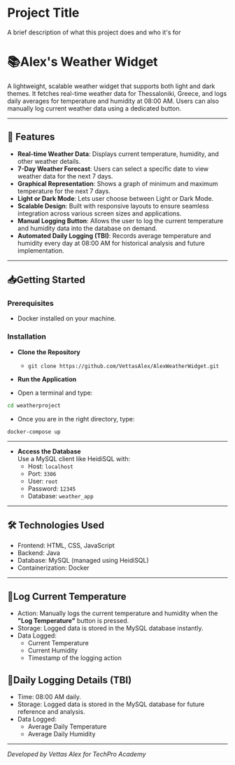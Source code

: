 
# Project Title

A brief description of what this project does and who it's for

# 📚Alex's Weather Widget

A lightweight, scalable weather widget that supports both light and dark themes. It fetches real-time weather data for Thessaloniki, Greece, and logs daily averages for temperature and humidity at 08:00 AM. Users can also manually log current weather data using a dedicated button.


---

## 🚀 Features

- **Real-time Weather Data**: Displays current temperature, humidity, and other weather details.
- **7-Day Weather Forecast**: Users can select a specific date to view weather data for the next 7 days.
- **Graphical Representation**: Shows a graph of minimum and maximum temperature for the next 7 days.
- **Light or Dark Mode**: Lets user choose between Light or Dark Mode.
- **Scalable Design**: Built with responsive layouts to ensure seamless integration across various screen sizes and applications.
- **Manual Logging Button**: Allows the user to log the current temperature and humidity data into the database on demand.
- **Automated Daily Logging (TBI)**: Records average temperature and humidity every day at 08:00 AM for historical analysis and future implementation.

---

## 📥Getting Started

### Prerequisites

- Docker installed on your machine.

### Installation

- **Clone the Repository**  
  - `git clone https://github.com/VettasAlex/AlexWeatherWidget.git`  
  

- **Run the Application**  
  
 - Open a terminal and type:

```bash
cd weatherproject
```
- Once you are in the right directory, type:
```
docker-compose up 
```
-----------------
- **Access the Database**  
  Use a MySQL client like HeidiSQL with:  
  - Host: `localhost`  
  - Port: `3306`  
  - User: `root`  
  - Password: `12345`  
  - Database: `weather_app`

---

## 🛠️ Technologies Used

- Frontend: HTML, CSS, JavaScript
- Backend: Java
- Database: MySQL (managed using HeidiSQL)
- Containerization: Docker

---

## 📝Log Current Temperature

- Action: Manually logs the current temperature and humidity when the **"Log Temperature"** button is pressed.
- Storage: Logged data is stored in the MySQL database instantly.
- Data Logged:
  - Current Temperature  
  - Current Humidity  
  - Timestamp of the logging action


## 📝Daily Logging Details (TBI)

- Time: 08:00 AM daily.
- Storage: Logged data is stored in the MySQL database for future reference and analysis.
- Data Logged:
  - Average Daily Temperature
  - Average Daily Humidity


---


*Developed by Vettas Alex for TechPro Academy*


